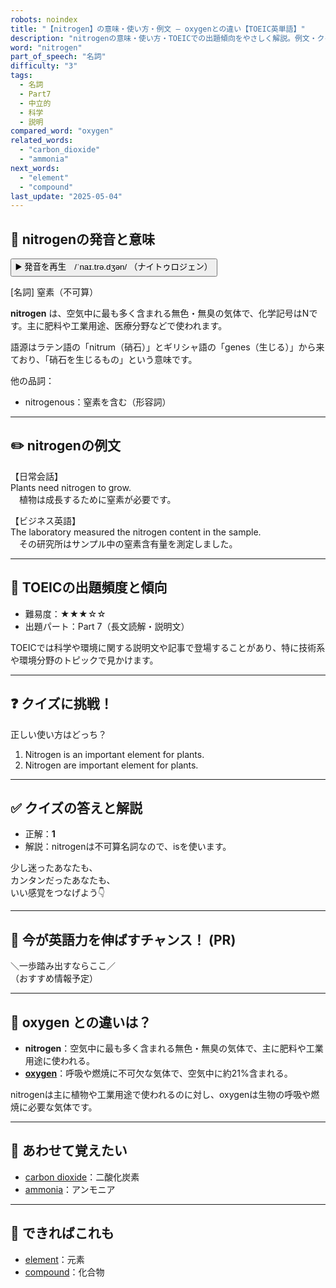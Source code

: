 ```yaml
---
robots: noindex
title: "【nitrogen】の意味・使い方・例文 ― oxygenとの違い【TOEIC英単語】"
description: "nitrogenの意味・使い方・TOEICでの出題傾向をやさしく解説。例文・クイズ付きでoxygenとの違いもわかりやすく学べます。"
word: "nitrogen"
part_of_speech: "名詞"
difficulty: "3"
tags:
  - 名詞
  - Part7
  - 中立的
  - 科学
  - 説明
compared_word: "oxygen"
related_words:
  - "carbon_dioxide"
  - "ammonia"
next_words:
  - "element"
  - "compound"
last_update: "2025-05-04"
---
```


## 🔰 nitrogenの発音と意味

<button class="play-audio" onclick="playTTS('nitrogen')">
  <span class="play-audio-main">
    ▶️ 発音を再生　/ˈnaɪ.trə.dʒən/
  </span>
  <span class="play-audio-sub">
    （ナイトゥロジェン）
  </span>
</button>

[名詞] 窒素（不可算）

**nitrogen** は、空気中に最も多く含まれる無色・無臭の気体で、化学記号はNです。主に肥料や工業用途、医療分野などで使われます。

語源はラテン語の「nitrum（硝石）」とギリシャ語の「genes（生じる）」から来ており、「硝石を生じるもの」という意味です。

他の品詞：  
- nitrogenous：窒素を含む（形容詞）

---

## ✏️ nitrogenの例文

【日常会話】  
Plants need nitrogen to grow.  
　植物は成長するために窒素が必要です。

【ビジネス英語】  
The laboratory measured the nitrogen content in the sample.  
　その研究所はサンプル中の窒素含有量を測定しました。

---

## 🎯 TOEICの出題頻度と傾向

- 難易度：★★★☆☆
- 出題パート：Part 7（長文読解・説明文）

TOEICでは科学や環境に関する説明文や記事で登場することがあり、特に技術系や環境分野のトピックで見かけます。

---

## ❓ クイズに挑戦！

正しい使い方はどっち？

1. Nitrogen is an important element for plants.  
2. Nitrogen are important element for plants.

---

## ✅ クイズの答えと解説

- 正解：**1**
- 解説：nitrogenは不可算名詞なので、isを使います。

少し迷ったあなたも、  
カンタンだったあなたも、  
いい感覚をつなげよう👇️

---

## 🚀 今が英語力を伸ばすチャンス！ (PR)

<div class="info-center">
＼一歩踏み出すならここ／<br>  
（おすすめ情報予定）
</div>

---

## 🤔  oxygen との違いは？

- **nitrogen**：空気中に最も多く含まれる無色・無臭の気体で、主に肥料や工業用途に使われる。
- **[oxygen](/oxygen)**：呼吸や燃焼に不可欠な気体で、空気中に約21%含まれる。

nitrogenは主に植物や工業用途で使われるのに対し、oxygenは生物の呼吸や燃焼に必要な気体です。

---

## 🧩 あわせて覚えたい

- [carbon dioxide](/carbon_dioxide)：二酸化炭素
- [ammonia](/ammonia)：アンモニア

---

## 📖 できればこれも

- [element](/element)：元素
- [compound](/compound)：化合物

<!-- cvid: aid21_bid20 -->
